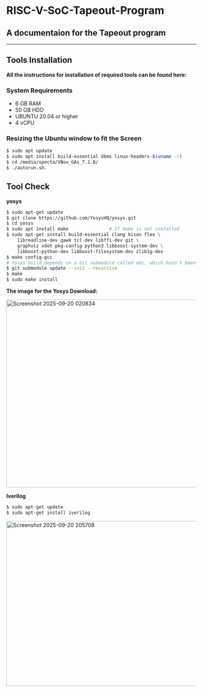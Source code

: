 # RISC-V-SoC-Tapeout-Program

## A documentaion for the Tapeout program
------------------------------------------------------------------------------------------------
## Tools Installation 

**All the instructions for installation of required tools can be found here:**

### System Requirements

- 6 GB RAM
- 50 GB HDD
- UBUNTU 20.04 or higher
- 4 vCPU

### Resizing the Ubuntu window to fit the Screen
```bash
$ sudo apt update
$ sudo apt install build-essential dkms linux-headers-$(uname -r)
$ cd /media/specta/VBox_GAs_7.1.8/
$ ./autorun.sh.
```

## Tool Check 

**yosys**

```bash
$ sudo apt-get update
$ git clone https://github.com/YosysHQ/yosys.git
$ cd yosys
$ sudo apt install make               # If make is not installed
$ sudo apt-get install build-essential clang bison flex \
    libreadline-dev gawk tcl-dev libffi-dev git \
    graphviz xdot pkg-config python3 libboost-system-dev \
    libboost-python-dev libboost-filesystem-dev zlib1g-dev
$ make config-gcc
# Yosys build depends on a Git submodule called abc, which hasn't been initialized yet. You need to run the following command before running make
$ git submodule update --init --recursive
$ make 
$ sudo make install

```
 **The image for the Yosys Download:**

<img width="1714" height="498" alt="Screenshot 2025-09-20 020834" src="https://github.com/user-attachments/assets/aaece520-380a-4f20-815f-a7bb6e88c20d" />


**Iverilog**

```bash
$ sudo apt-get update
$ sudo apt-get install iverilog

```

<img width="938" height="437" alt="Screenshot 2025-09-20 205708" src="https://github.com/user-attachments/assets/da7fc5fb-a11c-4fe4-8806-aa06e56b6c08" />

















